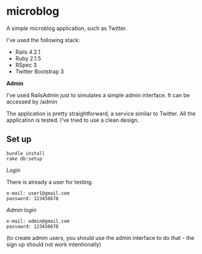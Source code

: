 # microblog

A simple microblog application, such as Twitter.

I've used the following stack:
- Rails 4.2.1
- Ruby 2.1.5
- RSpec 3
- Twitter Bootstrap 3

**Admin**

I've used RailsAdmin just to simulates a simple admin interface. It can be accessed by /admin

The application is pretty straightforward, a service similar to Twitter.
All the application is tested. I've tried to use a clean design.


## Set up

```
bundle install
rake db:setup
```

*Login*

There is already a user for testing.

```
e-mail: user1@gmail.com
password: 123456678
```

*Admin login*

```
e-mail: admin@gmail.com
passowrd: 123456678
```

(to create admin users, you should use the admin interface to do that - the sign up should not work intentionally)

